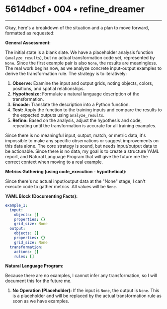 # 5614dbcf • 004 • refine_dreamer

---
Okay, here's a breakdown of the situation and a plan to move forward, formatted as requested:

**General Assessment:**

The initial state is a blank slate.  We have a placeholder analysis function (`analyze_results`), but no actual transformation code yet, represented by `None`.  Since the first example pair is also `None`, the results are meaningless. The real work begins now, as we analyze concrete input-output examples to derive the transformation rule.  The strategy is to iteratively:

1.  **Observe:** Examine the input and output grids, noting objects, colors, positions, and spatial relationships.
2.  **Hypothesize:**  Formulate a natural language description of the transformation.
3.  **Encode:**  Translate the description into a Python function.
4.  **Test:**  Apply the function to the training inputs and compare the results to the expected outputs using `analyze_results`.
5.  **Refine:** Based on the analysis, adjust the hypothesis and code, repeating until the transformation is accurate for all training examples.

Since there is no meaningful input, output, match, or metric data, it's impossible to make any specific observations or suggest improvements on this data alone. The core strategy is sound, but needs input/output data to be actionable. Since there is no data, my goal is to create a structure YAML report, and Natural Language Program that will give the future me the correct context when moving to a real example.

**Metrics Gathering (using code_execution - hypothetical):**

Since there's no actual input/output data at the "None" stage, I can't execute code to gather metrics. All values will be `None`.

**YAML Block (Documenting Facts):**

```yaml
example_1:
  input:
    objects: []
    properties: {}
    grid_size: None
  output:
    objects: []
    properties: {}
    grid_size: None
  transformation:
    actions: []
    rules: []
```

**Natural Language Program:**

Because there are no examples, I cannot infer any transformation, so I will document this for the future me.

1.  **No Operation (Placeholder):** If the input is `None`, the output is `None`. This is a placeholder and will be replaced by the actual transformation rule as soon as we have examples.

